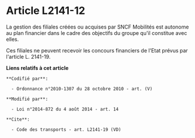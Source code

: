 # Article L2141-12

La gestion des filiales créées ou acquises par       SNCF Mobilités  est autonome au plan financier dans le cadre des
objectifs du groupe qu'il constitue avec elles. 

Ces filiales ne peuvent recevoir les concours financiers de l'Etat prévus par l'article L. 2141-19.

**Liens relatifs à cet article**

	**Codifié par**:

	  - Ordonnance n°2010-1307 du 28 octobre 2010 - art. (V)

	**Modifié par**:

	  - Loi n°2014-872 du 4 août 2014 - art. 14

	**Cite**:

	  - Code des transports - art. L2141-19 (VD)
